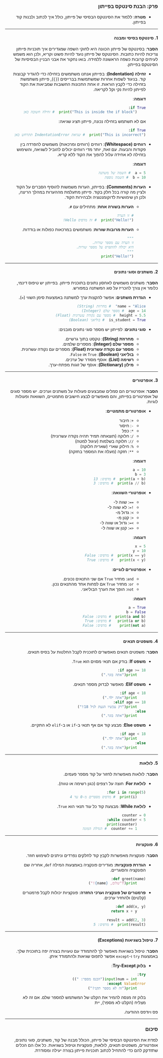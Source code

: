 <div dir="rtl">

### **פרק: הבנת סינטקס בפייתון**
- **מטרה**: ללמוד את הסינטקס הבסיסי של פייתון, כולל איך לכתוב ולבנות קוד בפייתון.

---

#### **1. סינטקס בסיסי ומבנה**

**הסבר**: בסינטקס של פייתון הכוונה היא לחוקי השפה שמגדירים איך תוכניות פייתון צריכות להיות כתובות. הסינטקס של פייתון נועד להיות פשוט וקריא, ולכן הוא משמש לעיתים קרובות כשפה הראשונה ללמידה. בואו נחקור את אבני הבניין הבסיסיות של הסינטקס בפייתון.

- **זחילה (Indentation)**:
  בפייתון אנחנו משתמשים בזחילה כדי להגדיר קבוצות קוד. בניגוד לשפות אחרות שמשתמשות בברייסים (`{}`), פייתון משתמשת בזחילה כדי לקבץ הוראות. זו אחת התכונות החשובות שמביאות את הקוד לפייתון להיות נקי וקל לקריאה.

  **דוגמה**:
  ```python
  if True:
      print("This is inside the if block")  # זחילה חשובה כאן
  ```

  אם לא תשתמש בזחילה נכונה, פייתון תציג שגיאה:
  ```python
  if True:
  print("This is incorrect")  # שגיאת IndentationError תתרחש כאן
  ```

- **רווחים (Whitespace)**:
  רווחים (רווחים ומרכאות) משמשים להפרדה בין פקודות והבעות. עם זאת, יותר מדי רווחים יכולים להוביל לשגיאה, והשימוש בזחילה לא אחידה עלול להפוך את הקוד ללא קריא.

  **דוגמה**:
  ```python
  a = 5  # השמה של משתנה
  b = 10  # השמה נוספת
  ```

- **הערות (Comments)**:
  בפייתון, הערות משמשות להוסיף הסברים על הקוד ולציין מה קורה בכל חלק בקוד. פייתון מתעלמת מההערות במהלך הריצה, ולכן הן שימושיות לדוקומנטציה ולבהירות הקוד.

  - **הערות בשורה אחת**: מתחילים עם `#`.
    ```python
    # זו הערה
    print("Hello!")  # זה מדפיס Hello!
    ```

  - **הערות מרובות שורות**: משתמשים במרכאות כפולות או בודדות.
    ```python
    """
    זו הערה עם מספר שורות.
    היא יכולה להתפרס על מספר שורות.
    """
    print("Hello!")
    ```

---

#### **2. משתנים וסוגי נתונים**

**הסבר**: משתנים משמשים לאחסון נתונים בתוכנית פייתון. בפייתון יש טיפוס דינמי, כלומר אין צורך להכריז על סוג המשתנה במפורש.

- **הגדרת משתנים**: אפשר להקצות ערך למשתנה באמצעות סימן השווי (`=`).
  ```python
  name = "Alice"  # מחרוזת (String)
  age = 14  # מספר שלם (Integer)
  height = 5.5  # מספר עם נקודה עשרונית (Float)
  is_student = True  # בוליאני (Boolean)
  ```

- **סוגי נתונים**:
  לפייתון יש מספר סוגי נתונים מובנים:
  - **מחרוזת (String)**: טקסט בתוך גרשיים.
  - **מספר שלם (Integer)**: מספרים שלמים.
  - **מספר עם נקודה עשרונית (Float)**: מספרים עם נקודה עשרונית.
  - **בוליאני (Boolean)**: `True` או `False`.
  - **רשימה (List)**: אוסף מסודר של ערכים.
  - **מילון (Dictionary)**: אוסף של זוגות מפתח-ערך.

---

#### **3. אופרטורים**

**הסבר**: אופרטורים הם סמלים שמבצעים פעולות על משתנים וערכים. יש מספר סוגים של אופרטורים בפייתון, והם מאפשרים לבצע חישובים מתמטיים, השוואות ופעולות לוגיות.

- **אופרטורים מתמטיים**:
  - `+`: חיבור
  - `-`: חיסור
  - `*`: כפל
  - `/`: חלוקה (תוצאתה תמיד תהיה נקודה עשרונית)
  - `//`: חלוקה בשלמות (עיגול למטה)
  - `%`: חילוק שארי (שארית חלוקה)
  - `**`: חזקה (מעלה את המספר בחזקה)

  **דוגמה**:
  ```python
  a = 10
  b = 3
  print(a + b)  # מדפיס: 13
  print(a // b)  # מדפיס: 3
  ```

- **אופרטורי השוואה**:
  - `==`: שווה ל-
  - `!=`: לא שווה ל-
  - `>`: גדול מ-
  - `<`: קטן מ-
  - `>=`: גדול או שווה ל-
  - `<=`: קטן או שווה ל-

  **דוגמה**:
  ```python
  x = 5
  y = 10
  print(x == y)  # מדפיס: False
  print(x < y)   # מדפיס: True
  ```

- **אופרטורים לוגיים**:
  - `and`: מחזיר `True` אם שני התנאים נכונים.
  - `or`: מחזיר `True` אם לפחות אחד מהתנאים נכון.
  - `not`: הופך את הערך הבוליאני.

  **דוגמה**:
  ```python
  a = True
  b = False
  print(a and b)  # מדפיס: False
  print(a or b)   # מדפיס: True
  print(not a)    # מדפיס: False
  ```

---

#### **4. משפטים תנאים**

**הסבר**: משפטים תנאים מאפשרים לתוכנית לקבל החלטות על בסיס תנאים.

- **משפט If**: בודק אם תנאי מסוים הוא `True`.
  ```python
  if age >= 18:
      print("אתה בוגר.")
  ```

- **משפט Elif**: מאפשר לבדוק מספר תנאים.
  ```python
  if age < 18:
      print("אתה ילד.")
  elif age == 18:
      print("רק עכשיו הגעת לגיל 18!")
  else:
      print("אתה בוגר.")
  ```

- **משפט Else**: מבצע קוד אם אף תנאי ב-`if` או ב-`elif` לא התקיים.
  ```python
  if age < 18:
      print("אתה ילד.")
  else:
      print("אתה בוגר.")
  ```

---

#### **5. לולאות**

**הסבר**: לולאות מאפשרות לחזור על קוד מספר פעמים.

- **לולאת For**: חוצה על רצפים (כגון רשימה או טווח).
  ```python
  for i in range(5):
      print(i)  # מדפיס מספרים מ-0 עד 4
  ```

- **לולאת While**: מבצעת קוד כל עוד תנאי הוא `True`.
  ```python
  counter = 0
  while counter < 5:
      print(counter)
      counter += 1  # הגדלת המונה
  ```

---

#### **6. פונקציות**

**הסבר**: פונקציות מאפשרות לקבץ קוד לחלקים נפרדים וניתנים לשימוש חוזר.

- **הגדרת פונקציות**: מגדירים פונקציה באמצעות המילה `def`, אחריה שם הפונקציה והסוגריים.
  ```python
  def greet(name):
      print(f"שלום, {name}!")
  ```

- **פרמטרים של פונקציה וערכי החזרה**: פונקציות יכולות לקבל פרמטרים (קלטים) ולהחזיר ערכים.
  ```python
  def add(x, y):
      return x + y

  result = add(2, 3)
  print(result)  # מדפיס: 5
  ```

---

#### **7. טיפול בשגיאות (Exceptions)**

**הסבר**: טיפול בשגיאות מאפשר לך להתמודד עם טעויות בצורה יפה בתוכנית שלך. באמצעות `try` ו-`except` אפשר לתפוס שגיאות ולהתמודד איתן.

- **בלוק Try-Except**:
  ```python
  try:
      num = int(input("הכנס מספר: "))
  except ValueError:
      print("זה לא מספר תקני!")
  ```

  בלוק זה מנסה להמיר את הקלט של המשתמש למספר שלם. אם זה לא מצליח (הקלט לא מספר), יית

פס ויודפס ההודעה.

---

### **סיכום**

למדת את הסינטקס הבסיסי של פייתון, הכולל מבנה של קוד, משתנים, סוגי נתונים, אופרטורים, משפטים תנאים, לולאות, פונקציות וטיפול בשגיאות. כל אלו הם הכלים שתזדקק להם כדי להתחיל לכתוב תוכניות פייתון בצורה יעילה ומסודרת.

</div>
